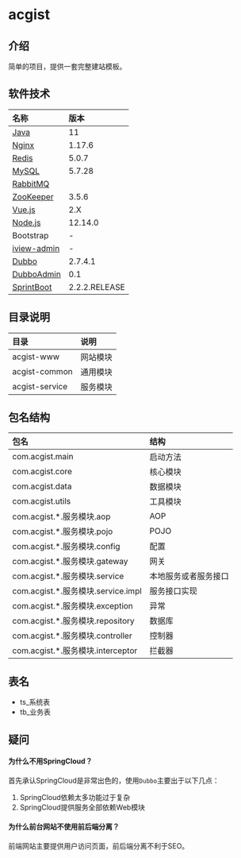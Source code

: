 # acgist

## 介绍

简单的项目，提供一套完整建站模板。

## 软件技术

|名称|版本|
|:--|:--|
|[Java](http://openjdk.java.net/)|11|
|[Nginx](http://nginx.org/)|1.17.6|
|[Redis](https://redis.io/)|5.0.7|
|[MySQL](https://dev.mysql.com/downloads/mysql/5.7.html)|5.7.28|
|[RabbitMQ](https://www.rabbitmq.com/)|
|[ZooKeeper](https://zookeeper.apache.org/)|3.5.6|
|[Vue.js](https://cn.vuejs.org/)|2.X|
|[Node.js](https://nodejs.org/en/)|12.14.0|
|Bootstrap|-|
|[iview-admin](https://github.com/iview/iview-admin)|-|
|[Dubbo](https://github.com/apache/dubbo)|2.7.4.1|
|[DubboAdmin](https://github.com/apache/dubbo-admin)|0.1|
|[SprintBoot](https://start.spring.io/)|2.2.2.RELEASE|

## 目录说明

|目录|说明|
|:--|:--|
|acgist-www|网站模块|
|acgist-common|通用模块|
|acgist-service|服务模块|

## 包名结构

|包名|结构|
|:--|:--|
|com.acgist.main|启动方法|
|com.acgist.core|核心模块|
|com.acgist.data|数据模块|
|com.acgist.utils|工具模块|
|com.acgist.*.服务模块.aop|AOP|
|com.acgist.*.服务模块.pojo|POJO|
|com.acgist.*.服务模块.config|配置|
|com.acgist.*.服务模块.gateway|网关|
|com.acgist.*.服务模块.service|本地服务或者服务接口|
|com.acgist.*.服务模块.service.impl|服务接口实现|
|com.acgist.*.服务模块.exception|异常|
|com.acgist.*.服务模块.repository|数据库|
|com.acgist.*.服务模块.controller|控制器|
|com.acgist.*.服务模块.interceptor|拦截器|

## 表名

* ts_系统表
* tb_业务表

## 疑问

#### 为什么不用SpringCloud？

首先承认SpringCloud是非常出色的，使用`Dubbo`主要出于以下几点：

1. SpringCloud依赖太多功能过于复杂
2. SpringCloud提供服务全部依赖Web模块

#### 为什么前台网站不使用前后端分离？

前端网站主要提供用户访问页面，前后端分离不利于SEO。
